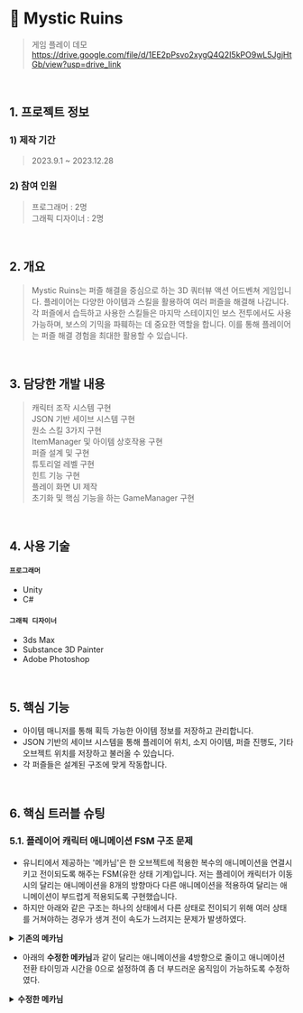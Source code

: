 # :pushpin: Mystic Ruins
>게임 플레이 데모   
>https://drive.google.com/file/d/1EE2pPsvo2xygQ4Q2I5kPO9wL5JgjHtGb/view?usp=drive_link

</br>

## 1. 프로젝트 정보
### **1) 제작 기간**
>2023.9.1 ~ 2023.12.28

### **2) 참여 인원**
>프로그래머 : 2명   
>그래픽 디자이너 : 2명

</br>

## 2. 개요
>Mystic Ruins는 퍼즐 해결을 중심으로 하는 3D 쿼터뷰 액션 어드벤쳐 게임입니다. 플레이어는 다양한 아이템과 스킬을 활용하여 여러 퍼즐을 해결해 나갑니다. 각 퍼즐에서 습득하고 사용한 스킬들은 마지막 스테이지인 보스 전투에서도 사용 가능하며, 보스의 기믹을 파훼하는 데 중요한 역할을 합니다. 이를 통해 플레이어는 퍼즐 해결 경험을 최대한 활용할 수 있습니다.
</br>

## 3. 담당한 개발 내용
>캐릭터 조작 시스템 구현   
>JSON 기반 세이브 시스템 구현   
>원소 스킬 3가지 구현   
>ItemManager 및 아이템 상호작용 구현   
>퍼즐 설계 및 구현   
>튜토리얼 레벨 구현   
>힌트 기능 구현   
>플레이 화면 UI 제작   
>초기화 및 핵심 기능을 하는 GameManager 구현   

</br>

## 4. 사용 기술
#### `프로그래머`
- Unity
- C#

#### `그래픽 디자이너`
- 3ds Max
- Substance 3D Painter
- Adobe Photoshop

</br>

## 5. 핵심 기능
- 아이템 매니저를 통해 획득 가능한 아이템 정보를 저장하고 관리합니다.
- JSON 기반의 세이브 시스템을 통해 플레이어 위치, 소지 아이템, 퍼즐 진행도, 기타 오브젝트 위치를 저장하고 불러올 수 있습니다.
- 각 퍼즐들은 설계된 구조에 맞게 작동합니다.

</br>

## 6. 핵심 트러블 슈팅
### 5.1. 플레이어 캐릭터 애니메이션 FSM 구조 문제
- 유니티에서 제공하는 '메카님'은 한 오브젝트에 적용한 복수의 애니메이션을 연결시키고 전이되도록 해주는 FSM(유한 상태 기계)입니다.
저는 플레이어 캐릭터가 이동 시의 달리는 애니메이션을 8개의 방향마다 다른 애니메이션을 적용하여 달리는 애니메이션이 부드럽게 적용되도록 구현했습니다.
- 하지만 아래와 같은 구조는 하나의 상태에서 다른 상태로 전이되기 위해 여러 상태를 거쳐야하는 경우가 생겨 전이 속도가 느려지는 문제가 발생하였다.

<details>
<summary><b>기존의 메카님</b></summary>
<div markdown="1">
  
![](https://github.com/shuby-te/Mystic-Ruins/assets/101082590/2e27b860-0649-4d1d-9cac-8f7e6a7f9bca)

</div>
</details>

- 아래의 **수정한 메카님**과 같이 달리는 애니메이션을 4방향으로 줄이고 애니메이션 전환 타이밍과 시간을 0으로 설정하여 좀 더 부드러운 움직임이 가능하도록 수정하였다.

<details>
<summary><b>수정한 메카님</b></summary>
<div markdown="1">
  
![image](https://github.com/shuby-te/Mystic-Ruins/assets/101082590/2e325fd9-0369-45a1-b129-8e7ff9e543c3)

</div>
</details>
